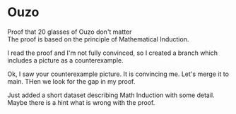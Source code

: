 # Ouzo
Proof that 20 glasses of Ouzo don't matter  
The proof is based on the principle of Mathematical Induction.


I read the proof and I'm not fully convinced, so I created a branch which includes a picture as a counterexample.   

Ok, I saw your counterexample picture. It is convincing me. Let's merge it to main. THen we look for the gap in my proof.  

Just added a short dataset describing Math Induction with some detail. Maybe there is a hint what is wrong with the proof.

